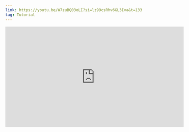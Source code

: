 ```yaml
---
link: https://youtu.be/W7zuBQ03oLI?si=lz99csRhv6GL3Iva&t=133
tag: Tutorial
---
```

<iframe width="560" height="315" src="https://www.youtube.com/embed/W7zuBQ03oLI?si=lz99csRhv6GL3Iva&amp;start=133" title="YouTube video player" frameborder="0" allow="accelerometer; autoplay; clipboard-write; encrypted-media; gyroscope; picture-in-picture; web-share" referrerpolicy="strict-origin-when-cross-origin" allowfullscreen></iframe>
